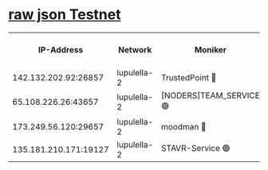 [raw json Testnet](https://rpc-check.jaclalt.stavr.tech/jaclalt/rpc-jaclalt-result.json)
=

<table><tr><th>IP-Address</th><th>Network</th><th>Moniker</th><th>Latest Block Height</th><th>Earliest Block Height</th><th>Catching Up</th><th>Tx Index</th><th>Voting Power</th><th>Scan Time</th></tr><tr><td>142.132.202.92:26857</td><td>lupulella-2</td><td>TrustedPoint 🔴</td><td>6696673</td><td>6282001</td><td>False</td><td>off</td><td>5</td><td>2024-02-16T16:28:21.805564578UTC</td></tr><tr><td>65.108.226.26:43657</td><td>lupulella-2</td><td>[NODERS]TEAM_SERVICE 🟢</td><td>6696673</td><td>6282001</td><td>False</td><td>on</td><td>0</td><td>2024-02-16T16:28:22.190652046UTC</td></tr><tr><td>173.249.56.120:29657</td><td>lupulella-2</td><td>moodman 🔴</td><td>6696673</td><td>6596673</td><td>False</td><td>off</td><td>940134</td><td>2024-02-16T16:28:21.550869195UTC</td></tr><tr><td>135.181.210.171:19127</td><td>lupulella-2</td><td>STAVR-Service 🟢</td><td>6696671</td><td>6696001</td><td>False</td><td>on</td><td>0</td><td>2024-02-16T16:28:13.028951972UTC</td></tr></table>
